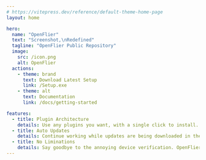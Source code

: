 ```yaml
---
# https://vitepress.dev/reference/default-theme-home-page
layout: home

hero:
  name: "OpenFlier"
  text: "Screenshot,\nRedefined"
  tagline: "OpenFlier Public Repository"
  image:
    src: /icon.png
    alt: OpenFlier
  actions:
    - theme: brand
      text: Download Latest Setup
      link: /Setup.exe
    - theme: alt
      text: Documentation
      link: /docs/getting-started

features:
  - title: Plugin Architecture
    details: Use any plugins you want, with a single click to install.
  - title: Auto Updates
    details: Continue working while updates are being downloaded in the background.
  - title: No Liminations
    details: Say goodbye to the annoying device verification. OpenFlier runs everywhere.
---
```


